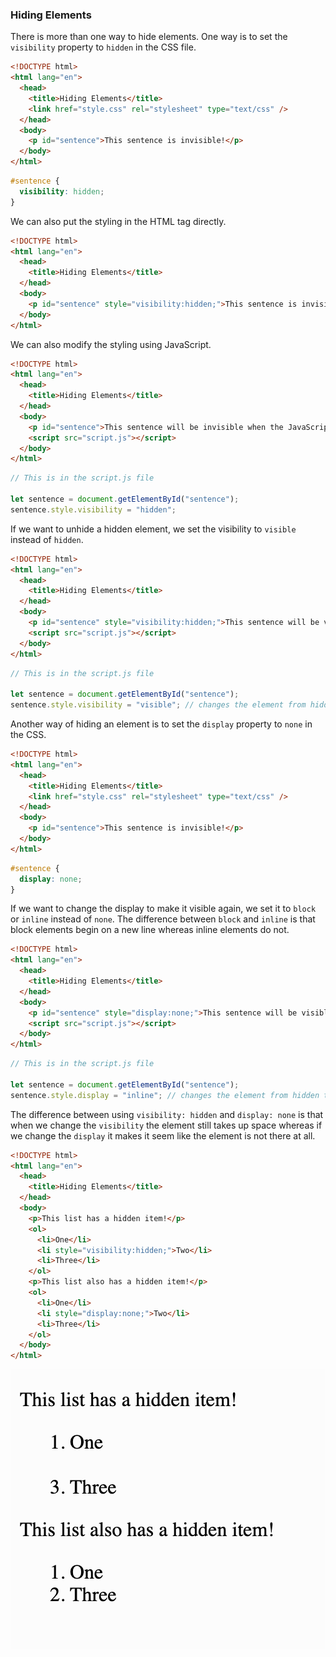 ### Hiding Elements

There is more than one way to hide elements. One way is to set the `visibility` property to `hidden` in the CSS file.

```html
<!DOCTYPE html>
<html lang="en">
  <head>
    <title>Hiding Elements</title>
    <link href="style.css" rel="stylesheet" type="text/css" />
  </head>
  <body>
    <p id="sentence">This sentence is invisible!</p>
  </body>
</html>
```

```css
#sentence {
  visibility: hidden;
}
```

We can also put the styling in the HTML tag directly.

```html
<!DOCTYPE html>
<html lang="en">
  <head>
    <title>Hiding Elements</title>
  </head>
  <body>
    <p id="sentence" style="visibility:hidden;">This sentence is invisible!</p>
  </body>
</html>
```

We can also modify the styling using JavaScript.

```html
<!DOCTYPE html>
<html lang="en">
  <head>
    <title>Hiding Elements</title>
  </head>
  <body>
    <p id="sentence">This sentence will be invisible when the JavaScript runs!</p>    
    <script src="script.js"></script>
  </body>
</html>
```

```js
// This is in the script.js file

let sentence = document.getElementById("sentence");
sentence.style.visibility = "hidden";
```

If we want to unhide a hidden element, we set the visibility to `visible` instead of `hidden`.

```html
<!DOCTYPE html>
<html lang="en">
  <head>
    <title>Hiding Elements</title>
  </head>
  <body>
    <p id="sentence" style="visibility:hidden;">This sentence will be visible when the JavaScript runs!</p>
    <script src="script.js"></script>
  </body>
</html>
```

```js
// This is in the script.js file

let sentence = document.getElementById("sentence");
sentence.style.visibility = "visible"; // changes the element from hidden to visible
```

Another way of hiding an element is to set the `display` property to `none` in the CSS.

```html
<!DOCTYPE html>
<html lang="en">
  <head>
    <title>Hiding Elements</title>
    <link href="style.css" rel="stylesheet" type="text/css" />
  </head>
  <body>
    <p id="sentence">This sentence is invisible!</p>
  </body>
</html>
```

```css
#sentence {
  display: none;
}
```

If we want to change the display to make it visible again, we set it to `block` or `inline` instead of `none`. The difference between `block` and `inline` is that block elements begin on a new line whereas inline elements do not.

```html
<!DOCTYPE html>
<html lang="en">
  <head>
    <title>Hiding Elements</title>
  </head>
  <body>
    <p id="sentence" style="display:none;">This sentence will be visible when the JavaScript runs!</p>
    <script src="script.js"></script>
  </body>
</html>
```

```js
// This is in the script.js file

let sentence = document.getElementById("sentence");
sentence.style.display = "inline"; // changes the element from hidden to visible
```

The difference between using `visibility: hidden` and `display: none` is that when we change the `visibility` the element still takes up space whereas if we change the `display` it makes it seem like the element is not there at all.

```html
<!DOCTYPE html>
<html lang="en">
  <head>
    <title>Hiding Elements</title>
  </head>
  <body>
    <p>This list has a hidden item!</p>
    <ol>
      <li>One</li>
      <li style="visibility:hidden;">Two</li>
      <li>Three</li>
    </ol>
    <p>This list also has a hidden item!</p>
    <ol>
      <li>One</li>
      <li style="display:none;">Two</li>
      <li>Three</li>
    </ol>
  </body>
</html>
```

![](../../Images/HTML_Hiding.png)
